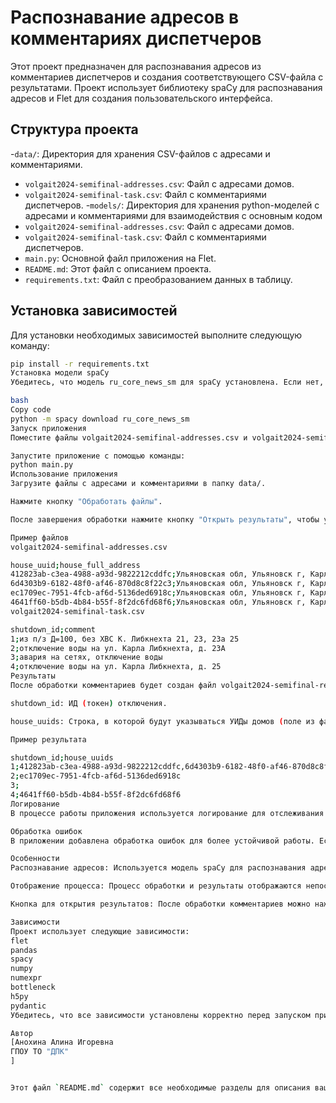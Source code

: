 # Распознавание адресов в комментариях диспетчеров

Этот проект предназначен для распознавания адресов из комментариев диспетчеров и создания соответствующего CSV-файла с результатами. Проект использует библиотеку spaCy для распознавания адресов и Flet для создания пользовательского интерфейса.

## Структура проекта

 -`data/`: Директория для хранения CSV-файлов с адресами и комментариями.
  - `volgait2024-semifinal-addresses.csv`: Файл с адресами домов.
  - `volgait2024-semifinal-task.csv`: Файл с комментариями диспетчеров.
 -`models/`: Директория для хранения python-моделей с адресами и комментариями для взаимодействия с основным кодом
  - `volgait2024-semifinal-addresses.csv`: Файл с адресами домов.
  - `volgait2024-semifinal-task.csv`: Файл с комментариями диспетчеров.
- `main.py`: Основной файл приложения на Flet.
- `README.md`: Этот файл с описанием проекта.
- `requirements.txt`: Файл с преобразованием данных в таблицу.

## Установка зависимостей

Для установки необходимых зависимостей выполните следующую команду:

```bash
pip install -r requirements.txt
Установка модели spaCy
Убедитесь, что модель ru_core_news_sm для spaCy установлена. Если нет, установите её с помощью команды:

bash
Copy code
python -m spacy download ru_core_news_sm
Запуск приложения
Поместите файлы volgait2024-semifinal-addresses.csv и volgait2024-semifinal-task.csv в директорию data/.

Запустите приложение с помощью команды:
python main.py
Использование приложения
Загрузите файлы с адресами и комментариями в папку data/.

Нажмите кнопку "Обработать файлы".

После завершения обработки нажмите кнопку "Открыть результаты", чтобы увидеть результаты на странице.

Пример файлов
volgait2024-semifinal-addresses.csv

house_uuid;house_full_address
412823ab-c3ea-4988-a93d-9822212cddfc;Ульяновская обл, Ульяновск г, Карла Либкнехта ул, 21
6d4303b9-6182-48f0-af46-870d8c8f22c3;Ульяновская обл, Ульяновск г, Карла Либкнехта ул, 23
ec1709ec-7951-4fcb-af6d-5136ded6918c;Ульяновская обл, Ульяновск г, Карла Либкнехта ул, 23А
4641ff60-b5db-4b84-b55f-8f2dc6fd68f6;Ульяновская обл, Ульяновск г, Карла Либкнехта ул, 25
volgait2024-semifinal-task.csv

shutdown_id;comment
1;из п/з Д=100, без ХВС К. Либкнехта 21, 23, 23а 25
2;отключение воды на ул. Карла Либкнехта, д. 23А
3;авария на сетях, отключение воды
4;отключение воды на ул. Карла Либкнехта, д. 25
Результаты
После обработки комментариев будет создан файл volgait2024-semifinal-result.csv в директории data/ со следующими столбцами:

shutdown_id: ИД (токен) отключения.

house_uuids: Строка, в которой будут указываться УИДы домов (поле из файла volgait2024-semifinal-addresses.csv) через запятую.

Пример результата

shutdown_id;house_uuids
1;412823ab-c3ea-4988-a93d-9822212cddfc,6d4303b9-6182-48f0-af46-870d8c8f22c3,ec1709ec-7951-4fcb-af6d-5136ded6918c,4641ff60-b5db-4b84-b55f-8f2dc6fd68f6
2;ec1709ec-7951-4fcb-af6d-5136ded6918c
3;
4;4641ff60-b5db-4b84-b55f-8f2dc6fd68f6
Логирование
В процессе работы приложения используется логирование для отслеживания процесса обработки файлов. Если что-то пойдет не так, вы сможете увидеть сообщения об ошибках в консоли.

Обработка ошибок
В приложении добавлена обработка ошибок для более устойчивой работы. Если возникнет ошибка, она будет отображена на странице.

Особенности
Распознавание адресов: Используется модель spaCy для распознавания адресов из комментариев.

Отображение процесса: Процесс обработки и результаты отображаются непосредственно на странице Flet.

Кнопка для открытия результатов: После обработки комментариев можно нажать кнопку "Открыть результаты", чтобы увидеть результаты на странице.

Зависимости
Проект использует следующие зависимости:
flet
pandas
spacy
numpy
numexpr
bottleneck
h5py
pydantic
Убедитесь, что все зависимости установлены корректно перед запуском приложения.

Автор
[Анохина Алина Игоревна 
ГПОУ ТО "ДПК"
]


Этот файл `README.md` содержит все необходимые разделы для описания вашего проекта, включая структуру проекта, установку зависимостей, запуск приложения, примеры файлов и результатов, а также информацию о логировании и обработке ошибок.
